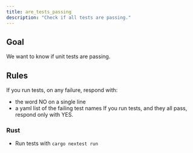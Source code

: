 ```yaml
---
title: are_tests_passing
description: "Check if all tests are passing."
---
```


## Goal

We want to know if unit tests are passing.

## Rules

If you run tests, on any failure, respond with:
  - the word NO on a single line
  - a yaml list of the failing test names
If you run tests, and they all pass, respond only with YES.

### Rust

- Run tests with `cargo nextest run`
